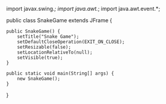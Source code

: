 import javax.swing.*;
import java.awt.*;
import java.awt.event.*;

public class SnakeGame extends JFrame {

    public SnakeGame() {
        setTitle("Snake Game");
        setDefaultCloseOperation(EXIT_ON_CLOSE);
        setResizable(false);
        setLocationRelativeTo(null);
        setVisible(true);
    }

    public static void main(String[] args) {
        new SnakeGame();
    }
}
